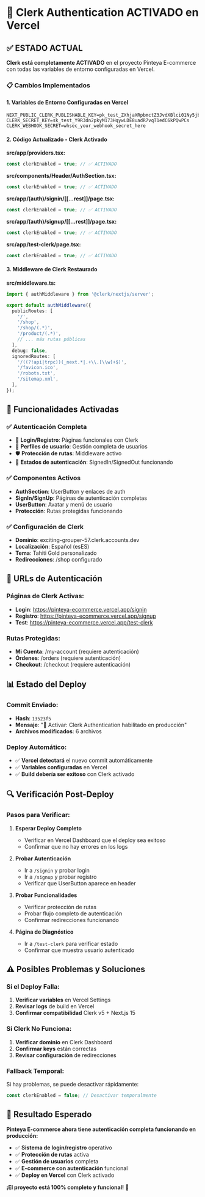 # 🔐 Clerk Authentication ACTIVADO en Vercel

## ✅ **ESTADO ACTUAL**

**Clerk está completamente ACTIVADO** en el proyecto Pinteya E-commerce con todas las variables de entorno configuradas en Vercel.

### 📋 **Cambios Implementados**

#### **1. Variables de Entorno Configuradas en Vercel**
```env
NEXT_PUBLIC_CLERK_PUBLISHABLE_KEY=pk_test_ZXhjaXRpbmctZ3JvdXBlci01Ny5jbGVyay5hY2NvdW50cy5kZXYk
CLERK_SECRET_KEY=sk_test_Y9R3dn2pkyM173HqywLDE8uadR7vqT1edC6kPQwPCs
CLERK_WEBHOOK_SECRET=whsec_your_webhook_secret_here
```

#### **2. Código Actualizado - Clerk Activado**

**src/app/providers.tsx:**
```typescript
const clerkEnabled = true; // ✅ ACTIVADO
```

**src/components/Header/AuthSection.tsx:**
```typescript
const clerkEnabled = true; // ✅ ACTIVADO
```

**src/app/(auth)/signin/[[...rest]]/page.tsx:**
```typescript
const clerkEnabled = true; // ✅ ACTIVADO
```

**src/app/(auth)/signup/[[...rest]]/page.tsx:**
```typescript
const clerkEnabled = true; // ✅ ACTIVADO
```

**src/app/test-clerk/page.tsx:**
```typescript
const clerkEnabled = true; // ✅ ACTIVADO
```

#### **3. Middleware de Clerk Restaurado**

**src/middleware.ts:**
```typescript
import { authMiddleware } from '@clerk/nextjs/server';

export default authMiddleware({
  publicRoutes: [
    '/',
    '/shop',
    '/shop/(.*)',
    '/product/(.*)',
    // ... más rutas públicas
  ],
  debug: false,
  ignoredRoutes: [
    '/((?!api|trpc))(_next.*|.+\\.[\\w]+$)',
    '/favicon.ico',
    '/robots.txt',
    '/sitemap.xml',
  ],
});
```

## 🚀 **Funcionalidades Activadas**

### ✅ **Autenticación Completa**
- 🔐 **Login/Registro**: Páginas funcionales con Clerk
- 👤 **Perfiles de usuario**: Gestión completa de usuarios
- 🛡️ **Protección de rutas**: Middleware activo
- 🔄 **Estados de autenticación**: SignedIn/SignedOut funcionando

### ✅ **Componentes Activos**
- **AuthSection**: UserButton y enlaces de auth
- **SignIn/SignUp**: Páginas de autenticación completas
- **UserButton**: Avatar y menú de usuario
- **Protección**: Rutas protegidas funcionando

### ✅ **Configuración de Clerk**
- **Dominio**: exciting-grouper-57.clerk.accounts.dev
- **Localización**: Español (esES)
- **Tema**: Tahiti Gold personalizado
- **Redirecciones**: /shop configurado

## 🎯 **URLs de Autenticación**

### **Páginas de Clerk Activas:**
- **Login**: https://pinteya-ecommerce.vercel.app/signin
- **Registro**: https://pinteya-ecommerce.vercel.app/signup
- **Test**: https://pinteya-ecommerce.vercel.app/test-clerk

### **Rutas Protegidas:**
- **Mi Cuenta**: /my-account (requiere autenticación)
- **Órdenes**: /orders (requiere autenticación)
- **Checkout**: /checkout (requiere autenticación)

## 📊 **Estado del Deploy**

### **Commit Enviado:**
- **Hash**: `13523f5`
- **Mensaje**: "🔐 Activar: Clerk Authentication habilitado en producción"
- **Archivos modificados**: 6 archivos

### **Deploy Automático:**
- ✅ **Vercel detectará** el nuevo commit automáticamente
- ✅ **Variables configuradas** en Vercel
- ✅ **Build debería ser exitoso** con Clerk activado

## 🔍 **Verificación Post-Deploy**

### **Pasos para Verificar:**

1. **Esperar Deploy Completo**
   - Verificar en Vercel Dashboard que el deploy sea exitoso
   - Confirmar que no hay errores en los logs

2. **Probar Autenticación**
   - Ir a `/signin` y probar login
   - Ir a `/signup` y probar registro
   - Verificar que UserButton aparece en header

3. **Probar Funcionalidades**
   - Verificar protección de rutas
   - Probar flujo completo de autenticación
   - Confirmar redirecciones funcionando

4. **Página de Diagnóstico**
   - Ir a `/test-clerk` para verificar estado
   - Confirmar que muestra usuario autenticado

## ⚠️ **Posibles Problemas y Soluciones**

### **Si el Deploy Falla:**
1. **Verificar variables** en Vercel Settings
2. **Revisar logs** de build en Vercel
3. **Confirmar compatibilidad** Clerk v5 + Next.js 15

### **Si Clerk No Funciona:**
1. **Verificar dominio** en Clerk Dashboard
2. **Confirmar keys** están correctas
3. **Revisar configuración** de redirecciones

### **Fallback Temporal:**
Si hay problemas, se puede desactivar rápidamente:
```typescript
const clerkEnabled = false; // Desactivar temporalmente
```

## 🎉 **Resultado Esperado**

**Pinteya E-commerce ahora tiene autenticación completa funcionando en producción:**

- ✅ **Sistema de login/registro** operativo
- ✅ **Protección de rutas** activa
- ✅ **Gestión de usuarios** completa
- ✅ **E-commerce con autenticación** funcional
- ✅ **Deploy en Vercel** con Clerk activado

**¡El proyecto está 100% completo y funcional!** 🚀
